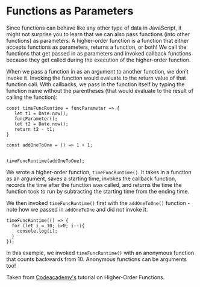 <h1>Functions as Parameters</h1>
<p>Since functions can behave like any other type of data in JavaScript, it might not surprise you to learn that we can also pass functions (into other functions) as parameters. A higher-order function is a function that either accepts functions as parameters, returns a function, or both! We call the functions that get passed in as parameters and invoked callback functions because they get called during the execution of the higher-order function.</p>

When we pass a function in as an argument to another function, we don’t invoke it. Invoking the function would evaluate to the return value of that function call. With callbacks, we pass in the function itself by typing the function name without the parentheses (that would evaluate to the result of calling the function):

```
const timeFuncRuntime = funcParameter => {
   let t1 = Date.now();
   funcParameter();
   let t2 = Date.now();
   return t2 - t1;
}
```

<code>const addOneToOne = () => 1 + 1;</code>

 <code>
timeFuncRuntime(addOneToOne);
</code>

<p>We wrote a higher-order function, <code>timeFuncRuntime()</code>. It takes in a function as an argument, saves a starting time, invokes the callback function, records the time after the function was called, and returns the time the function took to run by subtracting the starting time from the ending time.</p>

<p>We then invoked <code>timeFuncRuntime()</code> first with the <code>addOneToOne()</code> function - note how we passed in <code>addOneToOne</code> and did not invoke it.</p>

```
timeFuncRuntime(() => {
  for (let i = 10; i>0; i--){
    console.log(i);
  }
});
```

<p>
In this example, we invoked <code>timeFuncRuntime()</code> with an anonymous function that counts backwards from 10. Anonymous functions can be arguments too!
</p>

Taken from [Codeacademy's](https://www.codecademy.com/courses/introduction-to-javascript/lessons/higher-order-functions/exercises/functions-as-parameters) tutorial on Higher-Order Functions.
